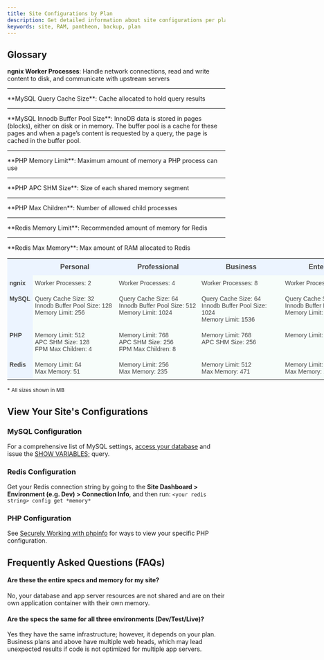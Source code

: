 ```yaml
---
title: Site Configurations by Plan
description: Get detailed information about site configurations per plan.
keywords: site, RAM, pantheon, backup, plan
---
```


## Glossary

**ngnix Worker Processes**: Handle network connections, read and write content to disk, and communicate with upstream servers
<hr>   
**MySQL Query Cache Size**: Cache allocated to hold query results
<hr>
**MySQL Innodb Buffer Pool Size**: InnoDB data is stored in pages (blocks), either on disk or in memory. The buffer pool is a cache for these pages and when a page’s content is requested by a query, the page is cached in the buffer pool.  
<hr>
**PHP Memory Limit**: Maximum amount of memory a PHP process can use
<hr>
**PHP APC SHM Size**: Size of each shared memory segment   
<hr>
**PHP Max Children**: Number of allowed child processes
<hr>
**Redis Memory Limit**: Recommended amount of memory for Redis
<hr>
**Redis Max Memory**: Max amount of RAM allocated to Redis  

<style type="text/css">
.tg  {border-collapse:collapse;border-spacing:0;border-color:#999;}
.tg td{font-family:Arial, sans-serif;font-size:14px;padding:10px 5px;border-style:solid;border-width:0px;overflow:hidden;word-break:normal;border-color:#999;color:#444;background-color:#F7FDFA;}
.tg th{font-family:Arial, sans-serif;font-size:16px;font-weight:normal;padding:10px 5px;border-style:solid;border-width:0px;overflow:hidden;word-break:normal;border-color:#999;color:#fff;background-color:#26ADE4;}

.tg .tg-xlfc{font-size:100%;font-family:serif !important;;background-color:#ecf4ff;vertical-align:top}
.tg .tg-0eef{font-weight:bold;background-color:#ecf4ff;color:#444444;vertical-align:top}
.tg .tg-eyl8{font-weight:bold;background-color:#ecf4ff}
.tg .tg-yw4l{vertical-align:top}
.tg .tg-7ojv{font-weight:bold;background-color:#ecf4ff;vertical-align:top}
</style>
<table class="tg" style="undefined;table-layout: fixed; width: 835px">
<colgroup>
<col style="width: 59px">
<col style="width: 194px">
<col style="width: 191px">
<col style="width: 193px">
<col style="width: 198px">
</colgroup>
  <tr>
    <th class="tg-xlfc"></th>
    <th class="tg-0eef">Personal</th>
    <th class="tg-0eef">Professional<br></th>
    <th class="tg-0eef">Business</th>
    <th class="tg-0eef">Enterprise</th>
  </tr>
  <tr>
    <td class="tg-eyl8">ngnix<br></td>
    <td class="tg-yw4l">Worker Processes: 2<br></td>
    <td class="tg-yw4l">Worker Processes: 4<br></td>
    <td class="tg-yw4l">Worker Processes: 8 <br></td>
    <td class="tg-yw4l">Worker Processes: Varies<br></td>
  </tr>
  <tr>
    <td class="tg-7ojv">MySQL<br></td>
    <td class="tg-yw4l">Query Cache Size: 32<br>Innodb Buffer Pool Size: 128<br>Memory Limit: 256<br></td>
    <td class="tg-yw4l">Query Cache Size: 64<br>Innodb Buffer Pool Size: 512<br>Memory Limit: 1024<br></td>
    <td class="tg-yw4l">Query Cache Size: 64<br>Innodb Buffer Pool Size: 1024<br>Memory Limit: 1536<br></td>
    <td class="tg-yw4l">Query Cache Size: 512<br>Innodb Buffer Pool Size: 8192<br>Memory Limit: 10240 <br></td>
  </tr>
  <tr>
    <td class="tg-7ojv">PHP</td>
    <td class="tg-yw4l">Memory Limit: 512<br>APC SHM Size: 128<br>FPM Max Children: 4<br></td>
    <td class="tg-yw4l">Memory Limit: 768<br>APC SHM Size: 256<br>FPM Max Children: 8<br></td>
    <td class="tg-yw4l">Memory Limit: 768<br>APC SHM Size: 256</td>
    <td class="tg-yw4l">Memory Limit: 1024</td>
  </tr>
  <tr>
    <td class="tg-7ojv">Redis</td>
    <td class="tg-yw4l">Memory Limit: 64<br>Max Memory: 51</td>
    <td class="tg-yw4l">Memory Limit: 256<br>Max Memory: 235<br></td>
    <td class="tg-yw4l">Memory Limit: 512<br>Max Memory: 471</td>
    <td class="tg-yw4l">Memory Limit: 2024<br>Max Memory: 16777<br></td>
  </tr>

</table>
<tr> <p style="font-size:12px"> * All sizes shown in MB </p style>

## View Your Site's Configurations

### MySQL Configuration
For a comprehensive list of MySQL settings, [access your database](https://pantheon.io/docs/articles/local/accessing-mysql-databases/) and issue the [SHOW VARIABLES;](http://dev.mysql.com/doc/refman/5.0/en/show-variables.html) query.

### Redis Configuration
Get your Redis connection string by going to the **Site Dashboard > Environment (e.g. Dev) > Connection Info**, and then run: `<your redis string> config get *memory*`

### PHP Configuration
 See [Securely Working with phpinfo](https://pantheon.io/docs/articles/sites/secure-phpinfo/#method-1-(drupal)) for ways to view your specific PHP configuration.

## Frequently Asked Questions (FAQs)

#### Are these the entire specs and memory for my site?   
No, your database and app server resources are not shared and are on their own application container with their own  memory.

#### Are the specs the same for all three environments (Dev/Test/Live)?  
Yes they have the same infrastructure; however, it depends on your plan. Business plans and above have multiple web heads, which may lead unexpected results if code is not optimized for multiple app servers.
